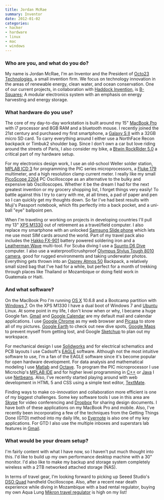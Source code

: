 ```yaml
---
title: Jordan McRae
summary: Inventor
date: 2012-01-02
categories:
- hacker
- hardware
- linux
- mac
- windows
---
```


### Who are you, and what do you do?

My name is Jordan McRae, I'm an Inventor and the President of [Octo23 Technologies](http://www.octo23.com/ "The Octo23 site."), a small invention firm. We focus on technology innovation in the areas of renewable energy, clean water, and ocean conservation. One of our current projects, in collaboration with [Haddock Invention](http://www.haddockinvention.com/ "Haddock's website."), is [B-Squares](http://b-squares.com/ "The B-Squares site."); A modular electronics system with an emphasis on energy harvesting and energy storage.

### What hardware do you use?

The core of my day-to-day workstation is built around my 15" [MacBook Pro][macbook-pro] with i7 processor and 8GB RAM and a bluetooth mouse. I recently joined the 21st century and purchased my first smartphone, a [Galaxy S II][galaxy-s-ii] with a 32GB micro SD card. To carry everything around I either use a NorthFace Recon backpack or Timbuk2 shoulder bag. Since I don't own a car but love riding around the streets of Paris, I also consider my bike, a [Btwin RockRider 5.0][rockrider-5.0-men] a critical part of my hardware setup.

For my electronics design work, I use an old-school Weller solder station, [MPLAB ICD 3][mplab-icd-3] for programming the PIC series microprocessors, a [Fluke 179][179] multimeter, and a high resolution clamp current meter. I really like my small [PicoScope 2204][picoscope-2204] PC Oscilloscope as an alternative to the bulky and expensive lab Oscilloscopes. Whether it be the dream I had for the next greatest invention or my grocery shopping list, I forget things very easily! To battle against this I try to carry with me, at all times, a pad of paper and pen so I can quickly get my thoughts down. So far I've had best results with Muji's Passport notebook, which fits perfectly into a back pocket, and a uni-ball "eye" ballpoint pen.

When I'm traveling or working on projects in developing countries I'll pull my 13" [XPS M1330][xps-m1330] out of retirement as a travel/field computer. I also replace my smartphone with an unlocked [Samsung Slide phone][e250] which lets me use most SIM cards around the world. Part of my travel pack also includes the [Hakko FX-901][fx-901] battery powered soldering iron and a [Leatherman Wave][wave] multi-tool. For Scuba diving I use a [Suunto D6 Dive][d6-elastomer] computer. I also use a waterproof/crushproof [Olympus Stylus Tough 8010 camera][tough-tg-810], good for rugged environments and taking underwater photos. Everything gets thrown into an [Osprey Atmos 50][atmos-50] Backpack, a relatively small sized bag that I've had for a while, but perfect for a month of trekking through places like Thailand or Mozambique or doing field work in Guatemala or Haiti.

### And what software?

On the MacBook Pro I'm running [OS X][macos] 10.6.8 and a Bootcamp partition with [Windows 7][windows-7]. On the XPS M1330 I have a dual boot of Windows 7 and [Ubuntu][] Linux. At some point in my life, I don't know when or why, I became a huge Google fan. [Gmail][] and [Google Calendar][google-calendar] are my default mail and calendar applications. I use [Google Chrome][chrome] as my web browser and [Picasa][] to store all of my pictures. [Google Earth][google-earth] to check out new dive spots, [Google Maps][google-maps] to prevent myself from getting lost, and Google [Sketchup][] to plan out my workspace.

For mechanical design I use [Solidworks][] and for electrical schematics and PCB layouts I use Cadsoft's [EAGLE][] software. Although not the most intuitive software to use, I'm a fan of the EAGLE software since it's become popular for open hardware development. For data analysis and mathematical modeling I use [Matlab][] and [Octave][]. To program the PIC microprocessor I use Microchip's [MPLAB IDE][mplab-ide] and for higher level programming in [C++][c-plusplus] or [Java][] I use [Netbeans][]. Also, I've recently started playing around with web development in HTML 5 and CSS using a simple text editor, [TextMate][].

Finding ways to make co-innovation and collaboration more efficient is one of my biggest challenges. Some key software tools I use in this area are [Skype][] for video conferencing and [Dropbox][] for sharing design documents. I have both of these applications on my MacBook Pro and mobile. Also, I've recently been incorporating a few of the techniques from the Getting Things Done (GTD) method into my daily life, so [Evernote][] is also one of my key applications. For GTD I also use the multiple inboxes and superstars lab features in [Gmail][].

### What would be your dream setup?

I'm fairly content with what I have now, so I haven't put much thought into this. I'd like to build up my own performance desktop machine with a 30" monitor. I'd also like to make my backup and storage system completely wireless with a 2TB networked attached storage (NAS).

In terms of travel gear, I'm looking forward to picking up Seeed Studio's [DSO Quad][dso-quad] handheld Oscilloscope. Also, after a recent near death experience while diving in Mozambique with a bad rental regulator, buying my own Aqua Lung [Mikron travel regulator][mikron] is high on my list!

[179]: https://www.fluke.com/en-us/products/digital-multimeters/fluke-179-digital-multimeter.html "A digital multimeter."
[atmos-50]: http://www.ospreypacks.com/en/product/mens/atmos_50 "A traveller's backpack."
[c-plusplus]: https://en.wikipedia.org/wiki/C%2B%2B "A compiled programming language."
[chrome]: https://www.google.com/intl/en/chrome/browser/ "A WebKit-based browser, where each tab runs in its own thread."
[d6-elastomer]: http://www.steinertsensingsystems.com?main_page=product_info&products_id=4654 "A diving computer."
[dropbox]: https://www.dropbox.com/ "Online syncing and storage."
[dso-quad]: https://www.seeedstudio.com/depot/dso-quad-4-channel-digital-storage-oscilloscope-p-736.html "A portable 4 channel oscilloscope."
[e250]: https://www.gsmarena.com/samsung_e250-1772.php "A GSM mobile phone."
[eagle]: https://cadsoft.io "Software for designing printed circuit boards."
[evernote]: https://evernote.com/ "Online software for capturing notes."
[fx-901]: https://www.amazon.com/Hakko-FX-901-Cordless-Soldering-Iron/dp/B00FZPUA28 "A cordless soldering iron."
[galaxy-s-ii]: https://www.samsung.com/global/microsite/galaxys2/html/ "A smartphone."
[gmail]: https://mail.google.com/mail/ "Web-based email."
[google-calendar]: https://en.wikipedia.org/wiki/Google_Calendar "A web-based calendar client."
[google-earth]: http://www.google.com/earth/ "Software for modelling a 3D view of our planet."
[google-maps]: https://www.google.com/maps/ "Web-based map tools."
[java]: https://www.java.com/en/ "A cross-platform compiled programming language."
[macbook-pro]: https://www.apple.com/macbook-pro/ "A laptop."
[macos]: https://en.wikipedia.org/wiki/MacOS "An operating system for Mac hardware."
[matlab]: https://en.wikipedia.org/wiki/MATLAB "A language and environment for data computation."
[mikron]: https://www.diversdirect.com/scuba-diving/aqualung-mikron-green-regulator/ "A diving regulator."
[mplab-icd-3]: http://www.microchip.com/stellent/idcplg?IdcService=SS_GET_PAGE&nodeId=1406&dDocName=en537580&redirects=icd3 "A hardware debugger/programmer."
[mplab-ide]: http://www.microchip.com/stellent/idcplg?IdcService=SS_GET_PAGE&nodeId=1406&dDocName=en019469 "A development environment for microprocessors."
[netbeans]: https://en.wikipedia.org/wiki/NetBeans "A Java programming IDE."
[octave]: http://www.gnu.org/software/octave/ "A language for numerical computations."
[picasa]: http://picasa.google.com/ "A photo client and web service."
[picoscope-2204]: https://www.picotech.com/picoscope2200-specifications.html "A USB oscilloscope."
[rockrider-5.0-men]: https://www.btwin.com/en/mtb-mountain-bikes/leisure-mtb/3842-rockrider-50-men.html "A mountain bike."
[sketchup]: https://www.sketchup.com/ "3D modeling software."
[skype]: https://www.skype.com/en/ "Voice and video chat software."
[solidworks]: https://www.3ds.com/products-services/solidworks/ "Modelling/CAD software."
[textmate]: https://macromates.com/ "A text editor for the Mac."
[tough-tg-810]: https://www.amazon.com/Olympus-TG-810-Waterproof-Digital-Optical/dp/B004YNE0V4 "A 14 megapixel waterproof camera."
[ubuntu]: https://www.ubuntu.com/ "A Unix distribution."
[wave]: https://www.leatherman.com/10.html "A multi-tool."
[windows-7]: https://en.wikipedia.org/wiki/Windows_7 "An operating system."
[xps-m1330]: https://www.dell.com/us/dfh/p/xps-m1330/pd "A 13 inch thin PC laptop."
